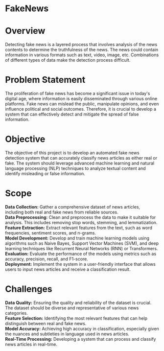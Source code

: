 # FakeNews
# Overview
Detecting fake news is a layered process that involves analysis of the news contents to determine the truthfulness of the news. The news could contain information in various formats such as text, video, image, etc. Combinations of different types of data make the detection process difficult.
# Problem Statement
The proliferation of fake news has become a significant issue in today's digital age, where information is easily disseminated through various online platforms. Fake news can mislead the public, manipulate opinions, and even influence political and social outcomes. Therefore, it is crucial to develop a system that can effectively detect and mitigate the spread of false information.
# Objective
The objective of this project is to develop an automated fake news detection system that can accurately classify news articles as either real or fake. The system should leverage advanced machine learning and natural language processing (NLP) techniques to analyze textual content and identify misleading or false information.
# Scope
<b>Data Collection:</b> Gather a comprehensive dataset of news articles, including both real and fake news from reliable sources.<br>
<b>Data Preprocessing:</b> Clean and preprocess the data to make it suitable for analysis. This includes removing stop words, stemming, and lemmatization.<br>
<b>Feature Extraction:</b> Extract relevant features from the text, such as word frequencies, sentiment scores, and n-grams.<br>
<b>Model Development:</b> Develop and train machine learning models using algorithms such as Naive Bayes, Support Vector Machines (SVM), and deep learning techniques like Recurrent Neural Networks (RNN) or Transformers.<br>
<b>Evaluation:</b> Evaluate the performance of the models using metrics such as accuracy, precision, recall, and F1-score.<br>
<b>Deployment:</b> Implement the system in a user-friendly interface that allows users to input news articles and receive a classification result.<br>
# Challenges
<b>Data Quality:</b> Ensuring the quality and reliability of the dataset is crucial. The dataset should be diverse and representative of various news categories.<br>
<b>Feature Selection:</b> Identifying the most relevant features that can help distinguish between real and fake news.<br>
<b>Model Accuracy:</b> Achieving high accuracy in classification, especially given the nuances and subtleties in language used in news articles.<br>
<b>Real-Time Processing:</b> Developing a system that can process and classify news articles in real-time.<br>
